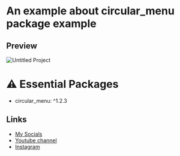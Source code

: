 # An example about circular_menu package example
## Preview
![Untitled Project](https://user-images.githubusercontent.com/91388754/155949524-70c3f8cf-b4d7-4fd1-ae86-2cdb81baddc9.gif)

# ⚠️ Essential Packages 
* circular_menu: ^1.2.3
## Links
* [My Socials](https://znap.link/CodeWithFlexz)
* [Youtube channel](https://www.youtube.com/channel/UCLVrYXt3SL9rT-IcDmgU9Wg)
* [Instagram](https://instagram.com/codewithflexz)
